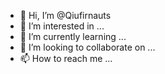 - 👋 Hi, I’m @Qiufirnauts
- 👀 I’m interested in ...
- 🌱 I’m currently learning ...
- 💞️ I’m looking to collaborate on ...
- 📫 How to reach me ...

<!---
Qiufirnauts/Qiufirnauts is a ✨ special ✨ repository because its `README.md` (this file) appears on your GitHub profile.
You can click the Preview link to take a look at your changes.
--->
